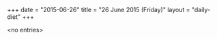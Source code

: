 +++
date = "2015-06-26"
title = "26 June 2015 (Friday)"
layout = "daily-diet"
+++

<p>&lt;no entries&gt;</p>